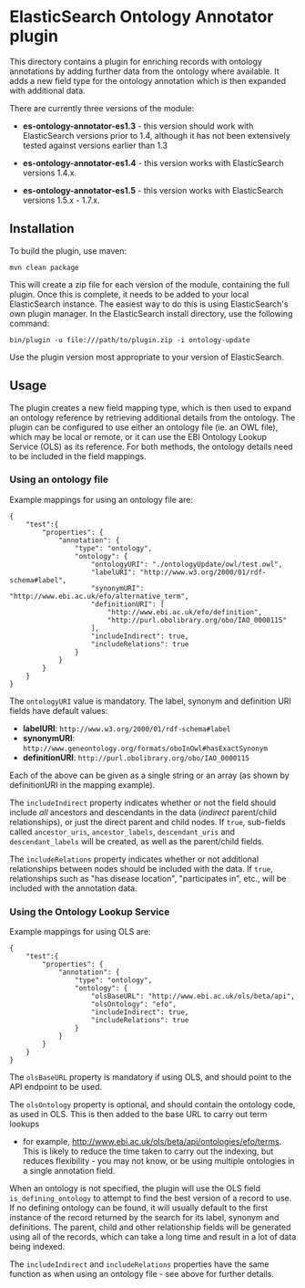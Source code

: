 # ElasticSearch Ontology Annotator plugin

This directory contains a plugin for enriching records with ontology
annotations by adding further data from the ontology where available.
It adds a new field type for the ontology annotation which is then
expanded with additional data.

There are currently three versions of the module:

- **es-ontology-annotator-es1.3** - this version should work with 
ElasticSearch versions prior to 1.4, although it has not been
extensively tested against versions earlier than 1.3

- **es-ontology-annotator-es1.4** - this version works with
ElasticSearch versions 1.4.x.

- **es-ontology-annotator-es1.5** - this version works with
ElasticSearch versions 1.5.x - 1.7.x.


## Installation

To build the plugin, use maven:

    mvn clean package

This will create a zip file for each version of the module, containing the 
full plugin. Once this is complete,
it needs to be added to your local ElasticSearch instance. The easiest way to
do this is using ElasticSearch's own plugin manager. In the ElasticSearch
install directory, use the following command:

    bin/plugin -u file:///path/to/plugin.zip -i ontology-update

Use the plugin version most appropriate to your version of ElasticSearch.
    

## Usage

The plugin creates a new field mapping type, which is then used to
expand an ontology reference by retrieving additional details from the
ontology. The plugin can be configured to use either an ontology file
(ie. an OWL file), which may be local or remote, or it can use the
EBI Ontology Lookup Service (OLS) as its reference. For both methods,
the ontology details need to be included in the field mappings.

### Using an ontology file

Example mappings for using an ontology file are:

	{
		"test":{
			"properties": {
				"annotation": {
					"type": "ontology",
					"ontology": {
						"ontologyURI": "./ontologyUpdate/owl/test.owl",
						"labelURI": "http://www.w3.org/2000/01/rdf-schema#label",
						"synonymURI": "http://www.ebi.ac.uk/efo/alternative_term",
						"definitionURI": [
							"http://www.ebi.ac.uk/efo/definition",
							"http://purl.obolibrary.org/obo/IAO_0000115"
						],
						"includeIndirect": true,
						"includeRelations": true
					}
				}
			}
		}
	}

The `ontologyURI` value is mandatory. The label, synonym and definition URI
fields have default values:

* **labelURI**: `http://www.w3.org/2000/01/rdf-schema#label`
* **synonymURI**: `http://www.geneontology.org/formats/oboInOwl#hasExactSynonym`
* **definitionURI**: `http://purl.obolibrary.org/obo/IAO_0000115`

Each of the above can be given as a single string or an array (as shown by 
definitionURI in the mapping example).

The `includeIndirect` property indicates whether or not the field should
include *all* ancestors and descendants in the data (*indirect* 
parent/child relationships), or just the direct parent and child nodes.
If `true`, sub-fields called `ancestor_uris`, `ancestor_labels`, 
`descendant_uris` and `descendant_labels` will be created, as well as
the parent/child fields.

The `includeRelations` property indicates whether or not additional
relationships between nodes should be included with the data. If
`true`, relationships such as "has disease location", "participates in",
etc., will be included with the annotation data.


### Using the Ontology Lookup Service

Example mappings for using OLS are:

    {
		"test":{
			"properties": {
				"annotation": {
					"type": "ontology",
					"ontology": {
						"olsBaseURL": "http://www.ebi.ac.uk/ols/beta/api",
						"olsOntology": "efo",
                        "includeIndirect": true,
                        "includeRelations": true
					}
				}
			}
		}
    }
    
The `olsBaseURL` property is mandatory if using OLS, and should point to the
API endpoint to be used.

The `olsOntology` property is optional, and should contain the ontology code,
as used in OLS. This is then added to the base URL to carry out term lookups
- for example, http://www.ebi.ac.uk/ols/beta/api/ontologies/efo/terms. This 
is likely to reduce the time taken to carry out the indexing, but reduces 
flexibility - you may not know, or be using multiple ontologies in a single 
annotation field.

When an ontology is not specified, the plugin will use the OLS field 
`is_defining_ontology` to attempt to find the best version of a record to use. 
If no defining ontology can be found, it will usually default to the first 
instance of the record returned by the search for its label, synonym and 
definitions. The parent, child and other relationship fields will be 
generated using all of the records, which can take a long time and result in 
a lot of data being indexed.

The `includeIndirect` and `includeRelations` properties have the same
function as when using an ontology file - see above for further details.